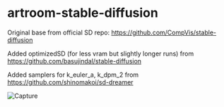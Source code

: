 # artroom-stable-diffusion

Original base from official SD repo: https://github.com/CompVis/stable-diffusion

Added optimizedSD (for less vram but slightly longer runs) from https://github.com/basujindal/stable-diffusion

Added samplers for k_euler_a, k_dpm_2 from https://github.com/shinomakoi/sd-dreamer

![Capture](https://user-images.githubusercontent.com/59179719/187203961-3c8c5914-fd44-4a44-abfd-34429f0fb9c0.PNG)
